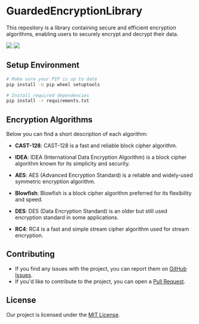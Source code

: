 # GuardedEncryptionLibrary
 This repository is a library containing secure and efficient encryption algorithms, enabling users to securely encrypt and decrypt their data.

 <img src="https://img.shields.io/badge/Used Python 3.9.13- red">
 
 <img src="https://img.shields.io/badge/Licence-MIT-yellowgreen">

## Setup Environment

```bash
# Make sure your PIP is up to date
pip install -U pip wheel setuptools

# Install required dependencies
pip install -r requirements.txt
```

## Encryption Algorithms 

Below you can find a short description of each algorithm:

- **CAST-128**: CAST-128 is a fast and reliable block cipher algorithm.
  
- **IDEA**: IDEA (International Data Encryption Algorithm) is a block cipher algorithm known for its simplicity and security.

- **AES**: AES (Advanced Encryption Standard) is a reliable and widely-used symmetric encryption algorithm.
  
- **Blowfish**: Blowfish is a block cipher algorithm preferred for its flexibility and speed.

- **DES**: DES (Data Encryption Standard) is an older but still used encryption standard in some applications.

- **RC4**: RC4 is a fast and simple stream cipher algorithm used for stream encryption.
  

## Contributing

- If you find any issues with the project, you can report them on [GitHub Issues](https://github.com/onurkya7/GuardedEncryptionLibrary/issues).
- If you'd like to contribute to the project, you can open a [Pull Request](https://github.com/onurkya7/GuardedEncryptionLibrary/pulls).

## License

Our project is licensed under the [MIT License](LICENSE).


